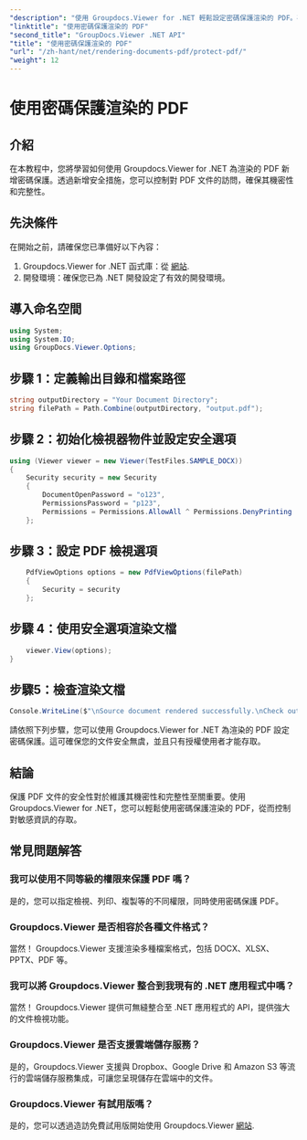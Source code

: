 ```yaml
---
"description": "使用 Groupdocs.Viewer for .NET 輕鬆設定密碼保護渲染的 PDF。確保您的文件安全保密。"
"linktitle": "使用密碼保護渲染的 PDF"
"second_title": "GroupDocs.Viewer .NET API"
"title": "使用密碼保護渲染的 PDF"
"url": "/zh-hant/net/rendering-documents-pdf/protect-pdf/"
"weight": 12
---
```


# 使用密碼保護渲染的 PDF

## 介紹
在本教程中，您將學習如何使用 Groupdocs.Viewer for .NET 為渲染的 PDF 新增密碼保護。透過新增安全措施，您可以控制對 PDF 文件的訪問，確保其機密性和完整性。
## 先決條件
在開始之前，請確保您已準備好以下內容：
1. Groupdocs.Viewer for .NET 函式庫：從 [網站](https://releases。groupdocs.com/viewer/net/).
2. 開發環境：確保您已為 .NET 開發設定了有效的開發環境。

## 導入命名空間
```csharp
using System;
using System.IO;
using GroupDocs.Viewer.Options;
```
## 步驟 1：定義輸出目錄和檔案路徑
```csharp
string outputDirectory = "Your Document Directory";
string filePath = Path.Combine(outputDirectory, "output.pdf");
```
## 步驟 2：初始化檢視器物件並設定安全選項
```csharp
using (Viewer viewer = new Viewer(TestFiles.SAMPLE_DOCX))
{
    Security security = new Security
    {
        DocumentOpenPassword = "o123",
        PermissionsPassword = "p123",
        Permissions = Permissions.AllowAll ^ Permissions.DenyPrinting
    };
```
## 步驟 3：設定 PDF 檢視選項
```csharp
    PdfViewOptions options = new PdfViewOptions(filePath)
    {
        Security = security
    };
```
## 步驟 4：使用安全選項渲染文檔
```csharp
    viewer.View(options);
}
```
## 步驟5：檢查渲染文檔
```csharp
Console.WriteLine($"\nSource document rendered successfully.\nCheck output in {outputDirectory}.");
```
請依照下列步驟，您可以使用 Groupdocs.Viewer for .NET 為渲染的 PDF 設定密碼保護。這可確保您的文件安全無虞，並且只有授權使用者才能存取。

## 結論
保護 PDF 文件的安全性對於維護其機密性和完整性至關重要。使用 Groupdocs.Viewer for .NET，您可以輕鬆使用密碼保護渲染的 PDF，從而控制對敏感資訊的存取。

## 常見問題解答
### 我可以使用不同等級的權限來保護 PDF 嗎？
是的，您可以指定檢視、列印、複製等的不同權限，同時使用密碼保護 PDF。
### Groupdocs.Viewer 是否相容於各種文件格式？
當然！ Groupdocs.Viewer 支援渲染多種檔案格式，包括 DOCX、XLSX、PPTX、PDF 等。
### 我可以將 Groupdocs.Viewer 整合到我現有的 .NET 應用程式中嗎？
當然！ Groupdocs.Viewer 提供可無縫整合至 .NET 應用程式的 API，提供強大的文件檢視功能。
### Groupdocs.Viewer 是否支援雲端儲存服務？
是的，Groupdocs.Viewer 支援與 Dropbox、Google Drive 和 Amazon S3 等流行的雲端儲存服務集成，可讓您呈現儲存在雲端中的文件。
### Groupdocs.Viewer 有試用版嗎？
是的，您可以透過造訪免費試用版開始使用 Groupdocs.Viewer [網站](https://releases。groupdocs.com/).